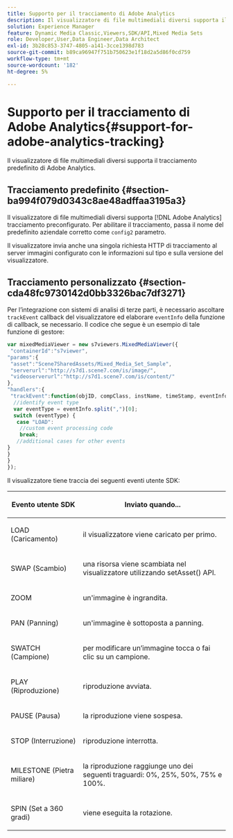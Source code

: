 ```yaml
---
title: Supporto per il tracciamento di Adobe Analytics
description: Il visualizzatore di file multimediali diversi supporta il tracciamento predefinito di Adobe Analytics.
solution: Experience Manager
feature: Dynamic Media Classic,Viewers,SDK/API,Mixed Media Sets
role: Developer,User,Data Engineer,Data Architect
exl-id: 3b28c853-3747-4805-a141-3cce1398d783
source-git-commit: b89ca96947f751b750623e1f18d2a5d86f0cd759
workflow-type: tm+mt
source-wordcount: '182'
ht-degree: 5%

---
```


# Supporto per il tracciamento di Adobe Analytics{#support-for-adobe-analytics-tracking}

Il visualizzatore di file multimediali diversi supporta il tracciamento predefinito di Adobe Analytics.

## Tracciamento predefinito {#section-ba994f079d0343c8ae48adffaa3195a3}

Il visualizzatore di file multimediali diversi supporta [!DNL Adobe Analytics] tracciamento preconfigurato. Per abilitare il tracciamento, passa il nome del predefinito aziendale corretto come `config2` parametro.

Il visualizzatore invia anche una singola richiesta HTTP di tracciamento al server immagini configurato con le informazioni sul tipo e sulla versione del visualizzatore.

## Tracciamento personalizzato {#section-cda48fc9730142d0bb3326bac7df3271}

Per l’integrazione con sistemi di analisi di terze parti, è necessario ascoltare `trackEvent` callback del visualizzatore ed elaborare `eventInfo` della funzione di callback, se necessario. Il codice che segue è un esempio di tale funzione di gestore:

```javascript {.line-numbers}
var mixedMediaViewer = new s7viewers.MixedMediaViewer({ 
 "containerId":"s7viewer", 
"params":{ 
 "asset":"Scene7SharedAssets/Mixed_Media_Set_Sample", 
 "serverurl":"http://s7d1.scene7.com/is/image/", 
 "videoserverurl":"http://s7d1.scene7.com/is/content/" 
}, 
"handlers":{ 
 "trackEvent":function(objID, compClass, instName, timeStamp, eventInfo) { 
  //identify event type 
  var eventType = eventInfo.split(",")[0]; 
  switch (eventType) { 
   case "LOAD": 
    //custom event processing code 
    break; 
   //additional cases for other events 
} 
} 
} 
});
```

Il visualizzatore tiene traccia dei seguenti eventi utente SDK:

<table id="table_5D090E6614974D968E1A93B5727D859C"> 
 <thead> 
  <tr> 
   <th colname="col1" class="entry"> <p>Evento utente SDK </p> </th> 
   <th colname="col2" class="entry"> <p>Inviato quando... </p> </th> 
  </tr> 
 </thead>
 <tbody> 
  <tr> 
   <td colname="col1"> <p> <span class="codeph">LOAD (Caricamento)</span> </p> </td> 
   <td colname="col2"> <p>il visualizzatore viene caricato per primo. </p> </td> 
  </tr> 
  <tr> 
   <td colname="col1"> <p> <span class="codeph">SWAP (Scambio)</span> </p> </td> 
   <td colname="col2"> <p>una risorsa viene scambiata nel visualizzatore utilizzando <span class="codeph"> setAsset() </span> API. </p> </td> 
  </tr> 
  <tr> 
   <td colname="col1"> <p> <span class="codeph"> ZOOM </span> </p> </td> 
   <td colname="col2"> <p>un'immagine è ingrandita. </p> </td> 
  </tr> 
  <tr> 
   <td colname="col1"> <p> <span class="codeph">PAN (Panning)</span> </p> </td> 
   <td colname="col2"> <p>un'immagine è sottoposta a panning. </p> </td> 
  </tr> 
  <tr> 
   <td colname="col1"> <p> <span class="codeph">SWATCH (Campione)</span> </p> </td> 
   <td colname="col2"> <p> per modificare un’immagine tocca o fai clic su un campione. </p> </td> 
  </tr> 
  <tr> 
   <td colname="col1"> <p> <span class="codeph">PLAY (Riproduzione)</span> </p> </td> 
   <td colname="col2"> <p>riproduzione avviata. </p> </td> 
  </tr> 
  <tr> 
   <td colname="col1"> <p> <span class="codeph">PAUSE (Pausa)</span> </p> </td> 
   <td colname="col2"> <p>la riproduzione viene sospesa. </p> </td> 
  </tr> 
  <tr> 
   <td colname="col1"> <p> <span class="codeph">STOP (Interruzione)</span> </p> </td> 
   <td colname="col2"> <p>riproduzione interrotta. </p> </td> 
  </tr> 
  <tr> 
   <td colname="col1"> <p> <span class="codeph">MILESTONE (Pietra miliare)</span> </p> </td> 
   <td colname="col2"> <p>la riproduzione raggiunge uno dei seguenti traguardi: 0%, 25%, 50%, 75% e 100%. </p> </td> 
  </tr> 
  <tr> 
   <td colname="col1"> <p> <span class="codeph">SPIN (Set a 360 gradi)</span> </p> </td> 
   <td colname="col2"> <p>viene eseguita la rotazione. </p> </td> 
  </tr> 
 </tbody> 
</table>
